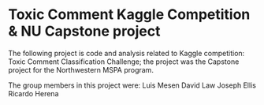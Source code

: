 # Toxic Comment Kaggle Competition & NU Capstone project

The following project is code and analysis related to Kaggle competition: Toxic Comment Classification Challenge; the project was the Capstone project for the Northwestern MSPA program.

The group members in this project were:
Luis Mesen
David Law
Joseph Ellis
Ricardo Herena


